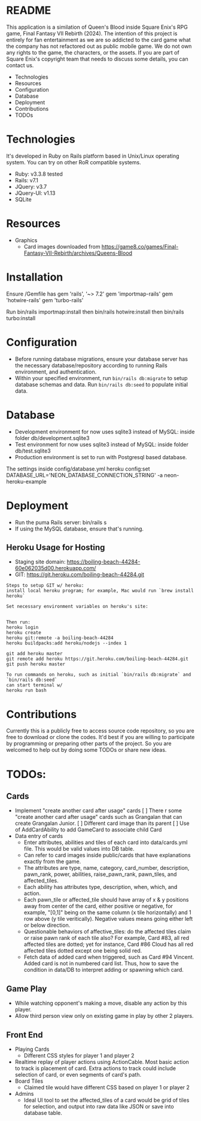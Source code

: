 # README

This application is a similation of Queen's Blood inside Square Enix's RPG game, Final Fantasy VII Rebirth (2024).  The intention of this project is entirely for fan entertainment as we are so addicted to the card game what the company has not refactored out as public mobile game.  We do not own any rights to the game, the characters, or the assets.  If you are part of Square Enix's copyright team that needs to discuss some details, you can contact us.

* Technologies
* Resources
* Configuration
* Database
* Deployment
* Contributions
* TODOs

# Technologies
It's developed in Ruby on Rails platform based in Unix/Linux operating system.  You can try on other RoR compatible systems.
* Ruby: v3.3.8 tested
* Rails: v7.1
* JQuery: v3.7
* JQuery-UI: v1.13
* SQLite

# Resources
* Graphics
  - Card images downloaded from https://game8.co/games/Final-Fantasy-VII-Rebirth/archives/Queens-Blood

# Installation
Ensure /Gemfile has 
gem 'rails', '~> 7.2'
gem 'importmap-rails'
gem 'hotwire-rails'
gem 'turbo-rails'

Run bin/rails importmap:install then bin/rails hotwire:install then bin/rails turbo:install


# Configuration
* Before running database migrations, ensure your database server has the necessary database/repository according to running Rails environment, and authentication.
* Within your specified environment, run `bin/rails db:migrate` to setup database schemas and data.  Run `bin/rails db:seed` to populate initial data.

# Database
* Development environment for now uses sqlite3 instead of MySQL: inside folder db/development.sqlite3
* Test environment for now uses sqlite3 instead of MySQL: inside folder db/test.sqlite3
* Production environment is set to run with Postgresql based database.  

The settings inside config/database.yml
heroku config:set DATABASE_URL='NEON_DATABASE_CONNECTION_STRING' -a neon-heroku-example

# Deployment
* Run the puma Rails server: bin/rails s
* If using the MySQL database, ensure that's running.

## Heroku Usage for Hosting
* Staging site domain: https://boiling-beach-44284-60e062035d00.herokuapp.com/ 
* GIT: https://git.heroku.com/boiling-beach-44284.git

```
Steps to setup GIT w/ heroku:
install local heroku program; for example, Mac would run `brew install heroku`

Set necessary environment variables on heroku's site:


Then run:
heroku login
heroku create
heroku git:remote -a boiling-beach-44284
heroku buildpacks:add heroku/nodejs --index 1

git add heroku master
git remote add heroku https://git.heroku.com/boiling-beach-44284.git
git push heroku master

To run commands on heroku, such as initial `bin/rails db:migrate` and `bin/rails db:seed`
can start terminal w/
heroku run bash
```


# Contributions
Currently this is a publicly free to access source code repository, so you are free to download or clone the codes.  It'd best if you are willing to participate by programming or preparing other parts of the project.  So you are welcomed to help out by doing some TODOs or share new ideas.


# TODOs:
## Cards
* Implement "create another card after usage" cards 
  [ ] There r some "create another card after usage" cards such as Grangalan that can create Grangalan Junior.
  [ ] Different card image than its parent
  [ ] Use of AddCardAbility to add GameCard to associate child Card
* Data entry of cards
  - Enter attributes, abilities and tiles of each card into data/cards.yml file.  This would be valid values into DB table.
  - Can refer to card images inside public/cards that have explanations exactly from the game.  
  - The attributes are type, name, category, card_number, description, pawn_rank, power, abilities, raise_pawn_rank, pawn_tiles, and affected_tiles.  
  - Each ability has attributes type, description, when, which, and action.  
  - Each pawn_tile or affected_tile should have array of x & y positions away from center of the card, either positive or negative, for example, "[0,1]" being on the same column (x tile horizontally) and 1 row above (y tile veritically).  Negative values means going either left or below direction.
  - Questionable behaviors of affective_tiles: do the affected tiles claim or raise pawn rank of each tile also?  For example, Card #83, all red affected tiles are dotted; yet for instance, Card #86 Cloud has all red affected tiles dotted except one being solid red.
  - Fetch data of added card when triggered, such as Card #94 Vincent.  Added card is not in numbered card list.  Thus, how to save the condition in data/DB to interpret adding or spawning which card.

## Game Play
* While watching opponent's making a move, disable any action by this player.
* Allow third person view only on existing game in play by other 2 players.

## Front End
* Playing Cards
  - Different CSS styles for player 1 and player 2
* Realtime replay of player actions using ActionCable.  Most basic action to track is placement of card.  Extra actions to track could include selection of card, or even segments of card's path.
* Board Tiles
  - Claimed tile would have different CSS based on player 1 or player 2
* Admins
  - Ideal UI tool to set the affected_tiles of a card would be grid of tiles for selection, and output into raw data like JSON or save into database table.